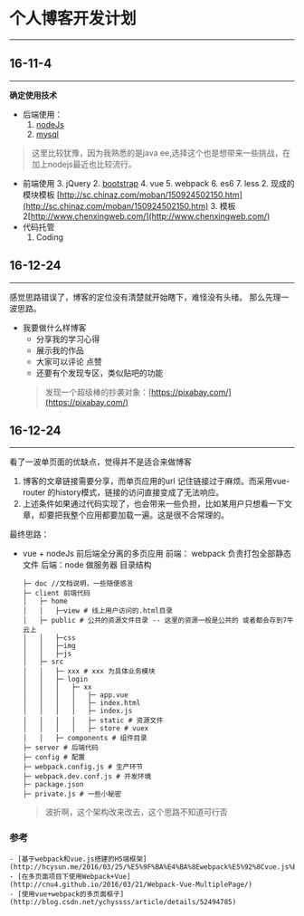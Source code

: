 # 个人博客开发计划
***

## 16-11-4
---------
**确定使用技术**
- 后端使用：
  1. [nodeJs](http://nodejs.cn/)
  2. [mysql](http://www.mysql.com/)
> 这里比较犹豫，因为我熟悉的是java ee,选择这个也是想带来一些挑战，在加上nodejs最近也比较流行。

- 前端使用
  3. jQuery
  2. [bootstrap](http://www.bootcss.com/ "Bootstrap中文网")
  4. vue
  5. webpack
  6. es6
  7. less
  2. 现成的模块模板 [http://sc.chinaz.com/moban/150924502150.htm](http://sc.chinaz.com/moban/150924502150.htm)
  3. 模板2[http://www.chenxingweb.com/](http://www.chenxingweb.com/)
- 代码托管
    1. Coding

## 16-12-24
----
感觉思路错误了，博客的定位没有清楚就开始瞎下，难怪没有头绪。
那么先理一波思路。
* 我要做什么样博客
    - 分享我的学习心得
    - 展示我的作品
    - 大家可以评论 点赞
    - 还要有个发现专区，类似贴吧的功能
    > 发现一个超级棒的抄袭对象：[https://pixabay.com/](https://pixabay.com/)

## 16-12-24
---
看了一波单页面的优缺点，觉得并不是适合来做博客
1. 博客的文章链接需要分享，而单页应用的url 记住链接过于麻烦。而采用vue-router 的history模式，链接的访问直接变成了无法响应。
2. 上述条件如果通过代码实现了，也会带来一些负担，比如某用户只想看一下文章，却要把我整个应用都要加载一遍。这是很不合常理的。

最终思路：
- vue + nodeJs 前后端全分离的多页应用
    前端： webpack 负责打包全部静态文件
    后端：node 做服务器
目录结构

    ```
    ├─ doc //文档说明，一些随便感言
    ├─ client 前端代码
    │   ├─ home
    │   │   ├─view # 线上用户访问的.html目录
    │   ├─ public # 公共的资源文件目录 -- 这里的资源一般是公共的 或者都会存到7牛云上
    │   │   ├─css
    │   │   ├─img
    │   │   ├─js
    │   ├─ src
    │   │   ├─ xxx # xxx 为具体业务模块
    │   │   ├─ login
    │   │   │   ├─ xx
    │   │   │   │   ├─ app.vue
    │   │   │   │   ├─ index.html
    │   │   │   │   ├─ index.js
    │   │   │   │   ├─ static # 资源文件
    │   │   │   │   ├─ store # vuex
    │   │   ├─ components # 组件目录
    ├─ server # 后端代码
    ├─ config # 配置
    ├─ webpack.config.js # 生产环节
    ├─ webpack.dev.conf.js # 开发环境
    ├─ package.json
    ├─ private.js # 一些小秘密

    ```

    > 波折啊，这个架构改来改去，这个思路不知道可行否

### 参考
    - [基于webpack和vue.js搭建的H5端框架](http://hcysun.me/2016/03/25/%E5%9F%BA%E4%BA%8Ewebpack%E5%92%8Cvue.js%E6%90%AD%E5%BB%BA%E7%9A%84H5%E7%AB%AF%E6%A1%86%E6%9E%B6(%E5%85%B6%E5%AE%9E%E4%B8%BB%E8%A6%81%E7%94%A8%E4%BA%8EHybrid%E5%BC%80%E5%8F%91H5%E7%AB%AF%E6%A1%86%E6%9E%B6%EF%BC%8C%E4%BD%86%E6%98%AF%E4%BE%9D%E7%84%B6%E8%83%BD%E5%A4%9F%E4%BD%9C%E4%B8%BA%E7%BA%AFweb%E7%AB%AF%E4%BD%BF%E7%94%A8)
    - [在多页面项目下使用Webpack+Vue](http://cnu4.github.io/2016/03/21/Webpack-Vue-MultiplePage/)
    - [使用vue+webpack的多页面框子](http://blog.csdn.net/ychyssss/article/details/52494785)
